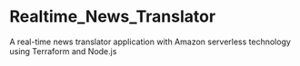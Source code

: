# Realtime_News_Translator
A real-time news translator application with Amazon serverless technology using Terraform and Node.js
